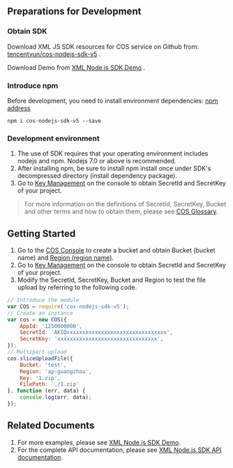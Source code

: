 ## Preparations for Development
### Obtain SDK

Download XML JS SDK resources for COS service on Github from: [tencentyun/cos-nodejs-sdk-v5](https://github.com/tencentyun/cos-nodejs-sdk-v5) .

Download Demo from [XML Node.js SDK Demo](https://github.com/tencentyun/cos-nodejs-sdk-v5/tree/master/demo) .

### Introduce npm
Before development, you need to install environment dependencies: [npm address](https://www.npmjs.com/package/cos-nodejs-sdk-v5)
 
```
npm i cos-nodejs-sdk-v5 --save
```

### Development environment

1. The use of SDK requires that your operating environment includes nodejs and npm. Nodejs 7.0 or above is recommended.
2. After installing npm, be sure to install npm install once under SDK's decompressed directory (install dependency package).
3. Go to [Key Management](https://console.cloud.tencent.com/capi) on the console to obtain SecretId and SecretKey of your project.

> For more information on the definitions of SecretId, SecretKey, Bucket and other terms and how to obtain them, please see [COS Glossary](https://intl.cloud.tencent.com/document/product/436/7751).

## Getting Started	

1. Go to the [COS Console](https://console.cloud.tencent.com/cos4) to create a bucket and obtain Bucket (bucket name) and [Region (region name)](https://cloud.tencent.com/document/product/436/6224).
2. Go to [Key Management](https://console.cloud.tencent.com/capi) on the console to obtain SecretId and SecretKey of your project.
3. Modify the SecretId, SecretKey, Bucket and Region to test the file upload by referring to the following code.

```javascript
// Introduce the module
var COS = require('cos-nodejs-sdk-v5');
// Create an instance
var cos = new COS({
    AppId: '1250000000',
    SecretId: 'AKIDxxxxxxxxxxxxxxxxxxxxxxxxxxxxxxxx',
    SecretKey: 'xxxxxxxxxxxxxxxxxxxxxxxxxxxxxxxx',
});
// Multipart upload
cos.sliceUploadFile({
    Bucket: 'test',
    Region: 'ap-guangzhou',
    Key: '1.zip',
    FilePath: './1.zip'
}, function (err, data) {
    console.log(err, data);
});
```

## Related Documents 

1. For more examples, please see [XML Node.js SDK Demo](https://github.com/tencentyun/cos-nodejs-sdk-v5/blob/master/demo/).
2. For the complete API documentation, please see [XML Node.js SDK API documentation](https://cloud.tencent.com/document/product/436/12264).


